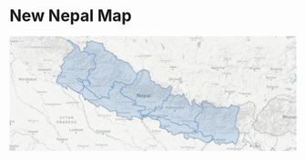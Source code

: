 # New Nepal Map

![Nepal map](https://github.com/codexen/nepalgeojson/blob/master/image.png "Nepal map")